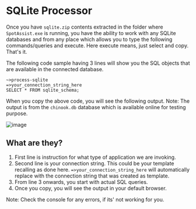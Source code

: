 # SQLite Processor

Once you have `sqlite.zip` contents extracted in the folder where `SpotAssist.exe` is running, you have the ability to work with any SQLite databases and from any place which allows you to type the following commands/queries and execute. Here execute means, just select and copy. That's it.

The following code sample having 3 lines will show you the SQL objects that are available in the connected database.

```
~>process-sqlite
=>your_connection_string_here
SELECT * FROM sqlite_schema;
```

When you copy the above code, you will see the following output. Note: The output is from the `chinook.db` database which is available online for testing purpose.

![image](https://user-images.githubusercontent.com/109056087/217724509-79353ed2-752a-4121-82bb-40639a708ebd.png)


## What are they?
1. First line is instruction for what type of application we are invoking.
2. Second line is your connection string. This could be your template recalling as done here. `=>your_connection_string_here` will automatically replace with the connection string that was created as template.
3. From line 3 onwards, you start with actual SQL queries.
4. Once you copy, you will see the output in your default browser.

Note: Check the console for any errors, if its' not working for you.
